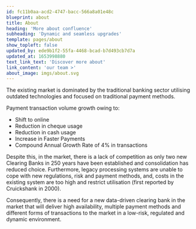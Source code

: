 ```yaml
---
id: fc11b0aa-acd2-4747-bacc-566a8a01e48c
blueprint: about
title: About
heading: 'More about confluence'
subheading: 'Dynamic and seamless upgrades'
template: pages/about
show_topleft: false
updated_by: ede9b1f2-55fa-4468-bcad-b7d493cb7d7a
updated_at: 1653998880
text_link_text: 'Discover more about'
link_content: 'our team >'
about_image: imgs/about.svg
---
```

The existing market is dominated by the traditional banking sector utilising outdated technologies and focused on traditional payment methods. 

Payment transaction volume growth owing to:
- Shift to online
- Reduction in cheque usage
- Reduction in cash usage
- Increase in Faster Payments
- Compound Annual Growth Rate of 4% in transactions

Despite this, in the market, there is a lack of competition as only two new Clearing Banks in 250 years have been established and consolidation has reduced choice. Furthermore, legacy processing systems are unable to cope with new regulations, risk and payment methods, and, costs in the existing system are too high and restrict utilisation (first reported by Cruickshank in 2000).

Consequently, there is a need for a new data-driven clearing bank in the market that will deliver high availability, multiple payment methods and different forms of transactions to the market in a low-risk, regulated and dynamic environment.